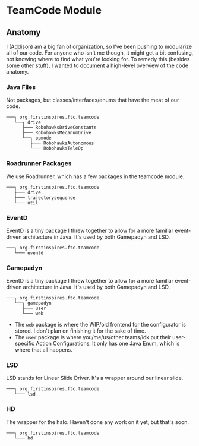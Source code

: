 # TeamCode Module

## Anatomy

I ([Addison](https://github.com/addiment)) am a big fan of organization, so I've been pushing to modularize all of our code.
For anyone who isn't me though, it might get a bit confusing, not knowing where to find what you're looking for.
To remedy this (besides some other stuff), I wanted to document a high-level overview of the code anatomy.

### Java Files

Not packages, but classes/interfaces/enums that have the meat of our code.

```
───┐ org.firstinspires.ftc.teamcode
   └──┐ drive
      ├─── RobohawksDriveConstants
      ├─── RobohawksMecanumDrive
      └──┐ opmode
         ├─── RobohawksAutonomous
         └─── RobohawksTeleOp
```

### Roadrunner Packages

We use Roadrunner, which has a few packages in the teamcode module.

```
───┐ org.firstinspires.ftc.teamcode
   ├─── drive
   ├─── trajectorysequence
   └─── util
```

### EventD

EventD is a tiny package I threw together to allow for a more familiar event-driven architecture in Java.
It's used by both Gamepadyn and LSD.

```
───┐ org.firstinspires.ftc.teamcode
   └─── eventd
```

### Gamepadyn

EventD is a tiny package I threw together to allow for a more familiar event-driven architecture in Java.
It's used by both Gamepadyn and LSD.

```
───┐ org.firstinspires.ftc.teamcode
   └──┐ gamepadyn
      ├─── user
      └─── web
```

- The `web` package is where the WIP/old frontend for the configurator is stored. I don't plan on finishing it for the sake of time.
- The `user` package is where you/me/us/other teams/idk put their user-specific Action Configurations. It only has one Java Enum, which is where that all happens.


### LSD

LSD stands for Linear Slide Driver. It's a wrapper around our linear slide.

```
───┐ org.firstinspires.ftc.teamcode
   └─── lsd
```

### HD

The wrapper for the halo. Haven't done any work on it yet, but that's soon.

```
───┐ org.firstinspires.ftc.teamcode
   └─── hd
```